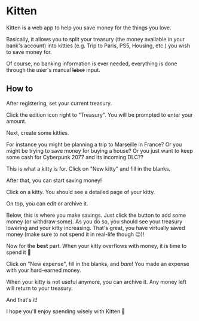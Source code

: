 # Kitten

Kitten is a web app to help you save money for the things you love.

Basically, it allows you to split your treasury (the money available in your bank's account) into kitties (e.g. Trip to Paris, PS5, Housing, etc.) you wish to save money for.

Of course, no banking information is ever needed, everything is done through the user's manual ~~labor~~ input.

## How to

After registering, set your current treasury.

Click the edition icon right to "Treasury". You will be prompted to enter your amount.

Next, create some kitties.

For instance you might be planning a trip to Marseille in France? Or you might be trying to save money for buying a house? Or you just want to keep some cash for Cyberpunk 2077 and its incoming DLC??

This is what a kitty is for. Click on "New kitty" and fill in the blanks.

After that, you can start saving money!

Click on a kitty. You should see a detailed page of your kitty.

On top, you can edit or archive it.

Below, this is where you make savings. Just click the button to add some money (or withdraw some). As you do so, you should see your treasury lowering and your kitty increasing. That's great, you have virtually saved money (make sure to not spend it in real-life though 😉)!

Now for the **best** part. When your kitty overflows with money, it is time to spend it 🤩

Click on "New expense", fill in the blanks, and *bam*! You made an expense with your hard-earned money.

When your kitty is not useful anymore, you can archive it. Any money left will return to your treasury.

And that's it!

I hope you'll enjoy spending wisely with Kitten 🐾
